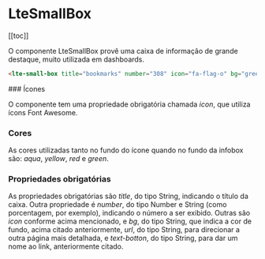# LteSmallBox

[[toc]]

O componente LteSmallBox provê uma caixa de informação de grande destaque, muito utilizada em dashboards.

```html
<lte-small-box title="bookmarks" number="308" icon="fa-flag-o" bg="green" text-bottom="More info" url="#"/>
```
<lte-small-box title="bookmarks" number="308" icon="fa-flag-o" bg="green"  text-bottom="More info" url="#" />
### Ícones

O componente tem uma propriedade obrigatória chamada _icon_, que utiliza ícons Font Awesome.

### Cores

As cores utilizadas tanto no fundo do ícone quando no fundo da infobox são: _aqua_, _yellow_, _red_ e _green_.

### Propriedades obrigatórias

As propriedades obrigatórias são _title_, do tipo String, indicando o título da caixa.
Outra propriedade é _number_, do tipo Number e String (como porcentagem, por exemplo), indicando o número a ser exibido. Outras são _icon_ conforme acima mencionado, e _bg_, do tipo String, que indica a cor de fundo, acima citado anteriormente, _url_, do tipo String, para direcionar a outra página mais detalhada, e _text-botton_, do tipo String, para dar um nome ao link, anteriormente citado.
